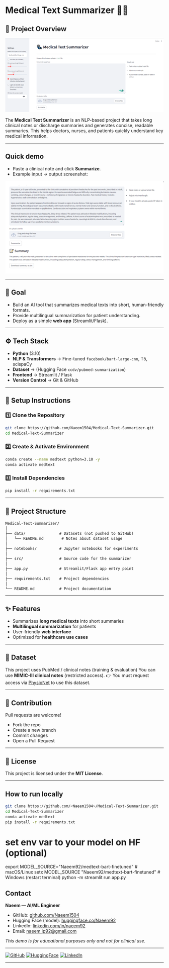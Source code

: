 # Medical Text Summarizer 🏥📝

## 📌 Project Overview

![App screenshot](assets/screenshot_app_home.png)

The **Medical Text Summarizer** is an NLP-based project that takes long clinical notes or discharge summaries and generates concise, readable summaries.
This helps doctors, nurses, and patients quickly understand key medical information.

---

## Quick demo
- Paste a clinical note and click **Summarize**.  
- Example input → output screenshot:  

![Input vs Output](assets/screenshot_input_vs_output.png)


---

## 🎯 Goal

* Build an AI tool that summarizes medical texts into short, human-friendly formats.
* Provide multilingual summarization for patient understanding.
* Deploy as a simple **web app** (Streamlit/Flask).

---

## ⚙️ Tech Stack

* **Python** (3.10)
* **NLP & Transformers** → Fine-tuned `facebook/bart-large-cnn`, T5, scispaCy
* **Dataset** → (Hugging Face `ccdv/pubmed-summarization`)
* **Frontend** → Streamlit / Flask
* **Version Control** → Git & GitHub

---

## 🚀 Setup Instructions

### 1️⃣ Clone the Repository

```bash
git clone https://github.com/Naeem1504/Medical-Text-Summarizer.git
cd Medical-Text-Summarizer
```

### 2️⃣ Create & Activate Environment

```bash
conda create --name medtext python=3.10 -y
conda activate medtext
```

### 3️⃣ Install Dependencies

```bash
pip install -r requirements.txt
```

---

## 📂 Project Structure

```
Medical-Text-Summarizer/
│
├── data/               # Datasets (not pushed to GitHub)
│   └── README.md        # Notes about dataset usage
│
├── notebooks/          # Jupyter notebooks for experiments
│
├── src/                # Source code for the summarizer
│
├── app.py              # Streamlit/Flask app entry point
│
├── requirements.txt    # Project dependencies
│
└── README.md           # Project documentation
```

---

## ✨ Features

* Summarizes **long medical texts** into short summaries
* **Multilingual summarization** for patients
* User-friendly **web interface**
* Optimized for **healthcare use cases**

---

## 📖 Dataset

This project uses PubMed / clinical notes (training & evaluation)
You can use **MIMIC-III clinical notes** (restricted access).
👉 You must request access via [PhysioNet](https://physionet.org/content/mimiciii/1.4/) to use this dataset.

---

## 🤝 Contribution

Pull requests are welcome!

* Fork the repo
* Create a new branch
* Commit changes
* Open a Pull Request

---

## 📜 License

This project is licensed under the **MIT License**.

---

## How to run locally
```bash
git clone https://github.com/<Naeem1504>/Medical-Text-Summarizer.git
cd Medical-Text-Summarizer
conda activate medtext
pip install -r requirements.txt
```
# set env var to your model on HF (optional)
export MODEL_SOURCE="Naeem92/medtext-bart-finetuned"   # macOS/Linux
setx MODEL_SOURCE "Naeem92/medtext-bart-finetuned"     # Windows (restart terminal)
python -m streamlit run app.py



## Contact

**Naeem — AI/ML Engineer**

- GitHub: [github.com/Naeem1504](https://github.com/Naeem1504)  
- Hugging Face (model): [huggingface.co/Naeem92](https://huggingface.co/Naeem92)  
- LinkedIn: [linkedin.com/in/naeem92](https://linkedin.com/in/naeem92)  
- Email: [naeem.ip92@gmail.com](naeem.ip92@gmail.com) 

_This demo is for educational purposes only and not for clinical use._

---

[![GitHub](https://img.shields.io/badge/GitHub-Naeem1504-181717?logo=github)](https://github.com/Naeem1504)
[![HuggingFace](https://img.shields.io/badge/HuggingFace-model-orange?logo=huggingface)](https://huggingface.co/Naeem92)
[![LinkedIn](https://img.shields.io/badge/LinkedIn-connect-blue?logo=linkedin)](https://linkedin.com/in/naeem92)

---
